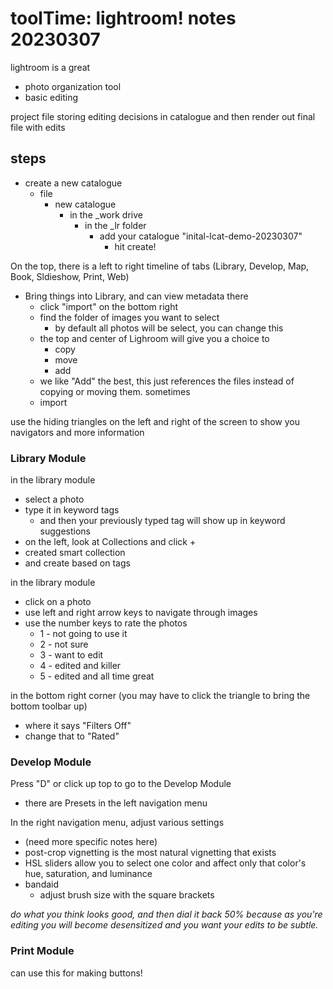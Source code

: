 # toolTime: lightroom! notes 20230307

lightroom is a great
* photo organization tool
* basic editing

project file
storing editing decisions in catalogue
and then render out final file with edits

## steps
- create a new catalogue
    - file
        - new catalogue
            - in the _work drive
                - in the _lr folder
                    - add your catalogue "inital-lcat-demo-20230307"
                        - hit create!

On the top, there is a left to right timeline of tabs (Library, Develop, Map, Book, Sldieshow, Print, Web)

- Bring things into Library, and can view metadata there
    - click "import" on the bottom right
    - find the folder of images you want to select
        - by default all photos will be select, you can change this
    - the top and center of Lighroom will give you a choice to
        - copy
        - move
        - add
    - we like "Add" the best, this just references the files instead of copying or moving them. sometimes 
    - import

use the hiding triangles on the left and right of the screen to show you navigators and more information

### Library Module
in the library module
* select a photo
* type it in keyword tags
    * and then your previously typed tag will show up in keyword suggestions
* on the left, look at Collections and click +
* created smart collection
* and create based on tags

in the library module
* click on a photo
* use left and right arrow keys to navigate through images
* use the number keys to rate the photos
    * 1 - not going to use it
    * 2 - not sure
    * 3 - want to edit
    * 4 - edited and killer
    * 5 - edited and all time great

in the bottom right corner (you may have to click the triangle to bring the bottom toolbar up)
* where it says "Filters Off"
* change that to "Rated"

### Develop Module
Press "D" or click up top to go to the Develop Module
* there are Presets in the left navigation menu

In the right navigation menu, adjust various settings
* (need more specific notes here)
* post-crop vignetting is the most natural vignetting that exists
* HSL sliders allow you to select one color and affect only that color's hue, saturation, and luminance
* bandaid
    * adjust brush size with the square brackets

*do what you think looks good, and then dial it back 50% because as you're editing you will become desensitized and you want your edits to be subtle.*

### Print Module
can use this for making buttons!